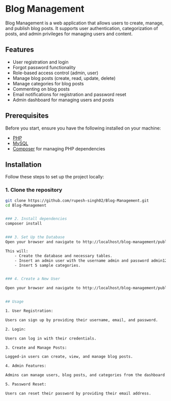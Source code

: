 # Blog Management

Blog Management is a web application that allows users to create, manage, and publish blog posts. It supports user authentication, categorization of posts, and admin privileges for managing users and content.

## Features

- User registration and login
- Forgot password functionality
- Role-based access control (admin, user)
- Manage blog posts (create, read, update, delete)
- Manage categories for blog posts
- Commenting on blog posts
- Email notifications for registration and password reset
- Admin dashboard for managing users and posts

## Prerequisites

Before you start, ensure you have the following installed on your machine:

- [PHP](https://www.php.net/downloads) 
- [MySQL](https://www.mysql.com/downloads/)
- [Composer](https://getcomposer.org/) for managing PHP dependencies

## Installation

Follow these steps to set up the project locally:

### 1. Clone the repository

```bash
git clone https://github.com/rupesh-singh02/Blog-Management.git
cd Blog-Management


### 2. Install dependencies
composer install


### 3. Set Up the Database
Open your browser and navigate to http://localhost/blog-management/public/setup.php

This will:
    - Create the database and necessary tables.
    - Insert an admin user with the username admin and password admin123.
    - Insert 5 sample categories.


### 4. Create a New User

Open your browser and navigate to http://localhost/blog-management/public/index.php?action=login


## Usage

1. User Registration:

Users can sign up by providing their username, email, and password.

2. Login:

Users can log in with their credentials.

3. Create and Manage Posts:

Logged-in users can create, view, and manage blog posts.

4. Admin Features:

Admins can manage users, blog posts, and categories from the dashboard.

5. Password Reset:

Users can reset their password by providing their email address.
